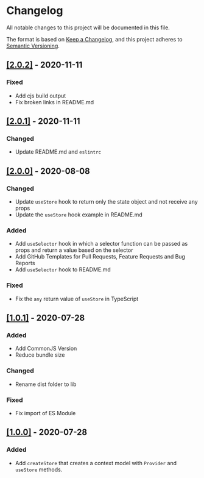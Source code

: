 # Changelog

All notable changes to this project will be documented in this file.

The format is based on [Keep a Changelog](https://keepachangelog.com/en/1.0.0/), and this project adheres to [Semantic Versioning](https://semver.org/spec/v2.0.0.html).

## [[2.0.2]](https://github.com/jorenrui/create-project/releases/tag/v2.0.2) - 2020-11-11
### Fixed
- Add cjs build output
- Fix broken links in README.md

## [[2.0.1]](https://github.com/jorenrui/create-project/releases/tag/v2.0.1) - 2020-11-11
### Changed
- Update README.md and `eslintrc`

## [[2.0.0]](https://github.com/jorenrui/create-project/releases/tag/v2.0.0) - 2020-08-08
### Changed
- Update `useStore` hook to return only the state object and not receive any props
- Update the `useStore` hook example in README.md

### Added
- Add `useSelector` hook in which a selector function can be passed as props and return a value based on the selector
- Add GitHub Templates for Pull Requests, Feature Requests and Bug Reports
- Add `useSelector` hook to README.md

### Fixed
- Fix the `any` return value of `useStore` in TypeScript

## [[1.0.1]](https://github.com/jorenrui/create-project/releases/tag/v1.0.1) - 2020-07-28
### Added
- Add CommonJS Version
- Reduce bundle size

### Changed
- Rename dist folder to lib

### Fixed
- Fix import of ES Module

## [[1.0.0]](https://github.com/jorenrui/create-project/releases/tag/v1.0.0) - 2020-07-28
### Added
- Add `createStore` that creates a context model with `Provider` and `useStore` methods.
